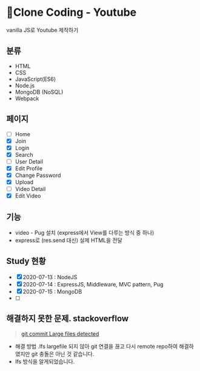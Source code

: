 # :memo:Clone Coding - Youtube

vanilla JS로 Youtube 제작하기

## 분류

- HTML
- CSS
- JavaScript(ES6)
- Node.js
- MongoDB (NoSQL)
- Webpack

## 페이지

- [ ] Home
- [x] Join
- [x] Login
- [x] Search
- [ ] User Detail
- [x] Edit Profile
- [x] Change Password
- [x] Upload
- [ ] Video Detail
- [x] Edit Video

## 기능

- video - Pug 설치 (express에서 View를 다루는 방식 중 하나)
- express로 (res.send 대신) 실제 HTML을 전달

## Study 현황

- [x] 2020-07-13 : NodeJS
- [x] 2020-07-14 : ExpressJS, Middleware, MVC pattern, Pug
- [x] 2020-07-15 : MongoDB
- [ ]

## 해결하지 못한 문제. stackoverflow

> [git commit Large files detected](https://stackoverflow.com/questions/62949593/git-commit-large-files-detected)

- 해결 방법 .lfs largefile 되지 않아 git 연결을 끊고 다시 remote repo하여 해결하였지만 git 충돌은 아닌 것 같습니다.
- lfs 방식을 알게되었습니다.
